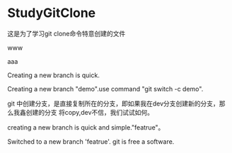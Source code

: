 ﻿# StudyGitClone
这是为了学习git clone命令特意创建的文件

www

aaa

Creating a new branch is quick.

Creating a new branch "demo".use  command "git switch -c demo".

git 中创建分支，是直接复制所在的分支，即如果我在dev分支创建新的分支，那么我鑫创建的分支
将copy,dev不信，我们试试如何。

creating a new branch is quick and simple."featrue"。

Switched to a new branch 'featrue'.
git is free  a software.

